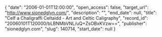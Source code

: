 {
  "date": "2006-01-01T12:00:00", 
  "open_access": false, 
  "target_url": "http://www.sionedglyn.com/", 
  "description": "", 
  "end_date": null, 
  "title": "Celf a Chaligraffi Celtaidd - Art and Celtic Caligraphy", 
  "record_id": "20060101T120000/bLBNMbVNL/uQ+ZsOBxKVzw==", 
  "publisher": "sionedglyn.com", 
  "slug": 140714, 
  "start_date": null
}

